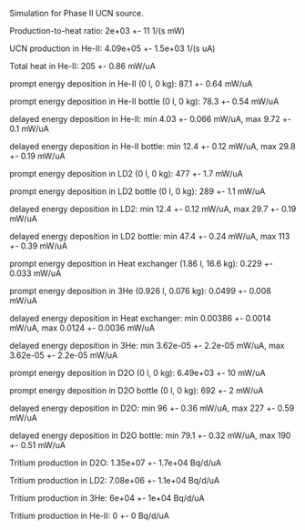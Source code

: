 Simulation for Phase II UCN source.

Production-to-heat ratio:
2e+03 +- 11 1/(s mW)

UCN production in He-II:
4.09e+05 +- 1.5e+03 1/(s uA)

Total heat in He-II:
205 +- 0.86 mW/uA

prompt energy deposition in He-II (0 l, 0 kg):
87.1 +- 0.64 mW/uA

prompt energy deposition in He-II bottle (0 l, 0 kg):
78.3 +- 0.54 mW/uA

delayed energy deposition in He-II:
min 4.03 +- 0.066 mW/uA, max 9.72 +- 0.1 mW/uA

delayed energy deposition in He-II bottle:
min 12.4 +- 0.12 mW/uA, max 29.8 +- 0.19 mW/uA

prompt energy deposition in LD2 (0 l, 0 kg):
477 +- 1.7 mW/uA

prompt energy deposition in LD2 bottle (0 l, 0 kg):
289 +- 1.1 mW/uA

delayed energy deposition in LD2:
min 12.4 +- 0.12 mW/uA, max 29.7 +- 0.19 mW/uA

delayed energy deposition in LD2 bottle:
min 47.4 +- 0.24 mW/uA, max 113 +- 0.39 mW/uA

prompt energy deposition in Heat exchanger (1.86 l, 16.6 kg):
0.229 +- 0.033 mW/uA

prompt energy deposition in 3He (0.926 l, 0.076 kg):
0.0499 +- 0.008 mW/uA

delayed energy deposition in Heat exchanger:
min 0.00386 +- 0.0014 mW/uA, max 0.0124 +- 0.0036 mW/uA

delayed energy deposition in 3He:
min 3.62e-05 +- 2.2e-05 mW/uA, max 3.62e-05 +- 2.2e-05 mW/uA

prompt energy deposition in D2O (0 l, 0 kg):
6.49e+03 +- 10 mW/uA

prompt energy deposition in D2O bottle (0 l, 0 kg):
692 +- 2 mW/uA

delayed energy deposition in D2O:
min 96 +- 0.36 mW/uA, max 227 +- 0.59 mW/uA

delayed energy deposition in D2O bottle:
min 79.1 +- 0.32 mW/uA, max 190 +- 0.51 mW/uA

Tritium production in D2O:
1.35e+07 +- 1.7e+04 Bq/d/uA

Tritium production in LD2:
7.08e+06 +- 1.1e+04 Bq/d/uA

Tritium production in 3He:
6e+04 +- 1e+04 Bq/d/uA

Tritium production in He-II:
0 +- 0 Bq/d/uA

